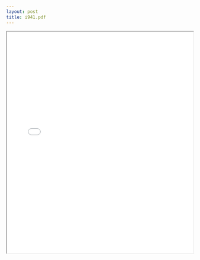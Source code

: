 ```yaml
---
layout: post
title: i941.pdf
---
```


<div class="pdf-container">
<iframe src="/irs.ea/assets/pdfs/i941.pdf" height="600" width="100%" allowFullScreen="true"></iframe>
</div>

